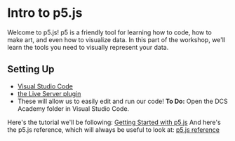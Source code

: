 # Intro to p5.js

Welcome to p5.js! p5 is a friendly tool for learning how to code, how to make art, and even how to visualize data. In this part of the workshop, we'll learn the tools you need to visually represent your data.

## Setting Up
- [Visual Studio Code](https://code.visualstudio.com/download)
- [the Live Server plugin](https://marketplace.visualstudio.com/items?itemName=ritwickdey.LiveServer)
- These will allow us to easily edit and run our code!
**To Do:** Open the DCS Academy folder in Visual Studio Code. 

Here's the tutorial we'll be following: [Getting Started with p5.js](https://p5js.org/tutorials/get-started/) 
And here's the p5.js reference, which will always be useful to look at: [p5.js reference](https://p5js.org/reference/)